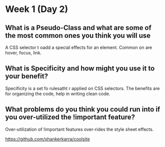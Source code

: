 # Week 1 (Day 2)

## What is a Pseudo-Class and what are some of the most common ones you think you will use
A CSS selector t oadd a special effects for an element. Common on are hover, focus, link.

## What is Specificity and how might you use it to your benefit?
Specificity is a set fo rulesatht r applied on CSS selectors. The benefits are for organizing the code, help in writing clean code.

## What problems do you think you could run into if you over-utilized the !important feature?
Over-utilization of !important features over-rides the style sheet effects.

https://github.com/shankerkarra/coolsite
